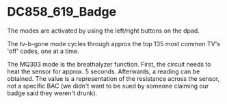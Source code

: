 # DC858_619_Badge


The modes are activated by using the left/right buttons on the dpad.

The tv-b-gone mode cycles through approx the top 135 most common TV's 'off' codes, one at a time.

The MQ303 mode is the breathalyzer function. First, the circuit needs to heat the sensor for approx. 5 seconds. Afterwards, a reading can be obtained. The value is a representation of the resistance across the sensor, not a specific BAC (we didn't want to be sued by someone claiming our badge said they weren't drunk).